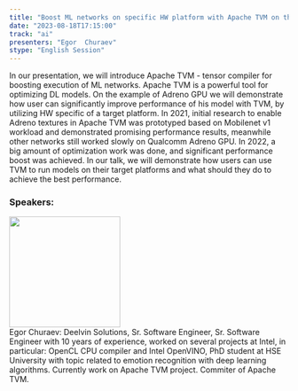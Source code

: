 ```yaml
---
title: "Boost ML networks on specific HW platform with Apache TVM on the example of Qualcomm Adreno™ GPU"
date: "2023-08-18T17:15:00" 
track: "ai"
presenters: "Egor  Churaev"
stype: "English Session"
---
```

In our presentation, we will introduce Apache TVM - tensor compiler for boosting execution of ML networks. Apache TVM is a powerful tool for optimizing DL models. On the example of Adreno GPU we will demonstrate how user can significantly improve performance of his model with TVM, by utilizing HW specific of a target platform. 
In 2021, initial research to enable Adreno textures in Apache TVM was prototyped based on Mobilenet v1 workload and demonstrated promising performance results, meanwhile other networks still worked slowly on Qualcomm Adreno GPU. 
In 2022, a big amount of optimization work was done, and significant performance boost was achieved. In our talk, we will demonstrate how users can use TVM to run models on their target platforms and what should they do to achieve the best performance.
 ### Speakers: 
 <img src="https://img.bagevent.com/resource/20230616/2143574350.jpg" width="200" /><br>Egor  Churaev: Deelvin Solutions, Sr. Software Engineer, Sr. Software Engineer with 10 years of experience, worked on several projects at Intel, in particular: OpenCL CPU compiler and Intel OpenVINO, PhD student at HSE University with topic related to emotion recognition with deep learning algorithms.
Currently work on Apache TVM project. Commiter of Apache TVM.
 <br><br>